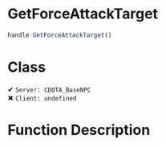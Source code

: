 # GetForceAttackTarget
```js
handle GetForceAttackTarget()
```
# Class
✔ `Server: CDOTA_BaseNPC`  
✖ `Client: undefined`  

# Function Description

